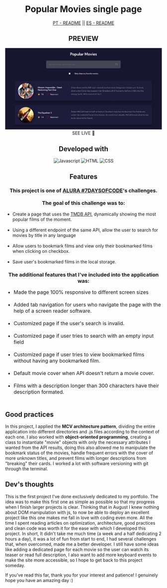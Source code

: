<div style="text-align: center">
    <h1>Popular Movies single page</h1>
    <div ><a href='./README.pt-br.md' style='cursor: pointer'>PT - README</a> || <a href='./README.es.md'style='cursor: pointer'>ES - README</a></div>
</div>

<div style="text-align: center">
    <h2>PREVIEW</h2>
    <img src='img/preview.png' alt='deployed preview' target='_blank'></img>
    <a style='text-decoration: none; text-transform: uppercase' href='https://itsdamel.github.io/popular-movies/' target='_blank'>SEE LIVE 🚀</a>
</div>

<div style="text-align: center">
    <h2>Developed with</h2>
    <img alt='Javascript' src='https://img.shields.io/badge/JavaScript-F7DF1E?style=for-the-badge&logo=javascript&logoColor=black'>
    <img alt='HTML' src='https://img.shields.io/badge/HTML5-E34F26?style=for-the-badge&logo=html5&logoColor=white'>
    <img alt='CSS' src='https://img.shields.io/badge/CSS3-1572B6?style=for-the-badge&logo=css3&logoColor=white'>

</div>

<div style="text-align: center">
    <h2>Features</h2>
    <h3>
        This project is one of <a href='https://alura-7dayscode.vercel.app/' target='_blank'>ALURA #7DAYSOFCODE</a>'s challenges.<br><br> The goal of this challenge was to:
    </h3>     
    <ul style="text-align: left">
        <li>Create a page that uses the <a href='https://developer.themoviedb.org/docs' target='_blank'>TMDB API</a>, dynamically showing the most popular films of the moment.</li><br>
        <li>Using a different endpoint of the same API, allow the user to search for movies by title in any language</li><br>
        <li>Allow users to bookmark films and view only their bookmarked films when clicking on checkbox.</li><br>
        <li>Save user's bookmarked films in the local storage.</li>
    </ul>
    
</div>

<div style="text-align: center">
    <h3>
        The additional features that I've included into the application was:
    </h3>     
    <ul style="text-align: left; font-size: 16px">
        <li> Made the page 100% responsive to different screen sizes </li><br>
        <li> Added tab navigation for users who navigate the page with the help of a screen reader software. </li><br>
        <li> Customized page if the user's search is invalid.</li><br>
        <li>Customized page if user tries to search with an empty input field</li><br>
        <li>Customized page if user tries to view bookmarked films without having any bookmarked film.</li><br>
        <li>Default movie cover when API doesn't return a movie cover.</li><br>
        <li>Films with a description longer than 300 characters have their description formated.</li><br> 
    </ul>
    
</div>

<div>
    <h2>Good practices</h2>
    <p> In this project, I applied the <strong>MCV architecture pattern</strong>, dividing the entire application into different directories and .js files according to the context of each one. I also worked with <strong>object-oriented programming</strong>, creating a class to instantiate "movie" objects with only the necessary attributes I wanted from the API results, doing this also allowed me to manipulate the bookmark status of the movies, handle frequent errors with the cover of more unknown titles, and prevent films with longer descriptions from "breaking" their cards. I worked a lot with software versioning with git through the terminal.
</div>

<div>
    <h2>Dev's thoughts</h2>
    <p>This is the first project I've done exclusively dedicated to my portfolio. The idea was to make this first one as simple as possible so that my progress when I finish larger projects is clear. Thinking that in August I knew nothing about DOM manipulation with js, to now be able to deploy an excellent project like this one makes me fall in love with coding even more. All the time I spent reading articles on optimization, architecture, good practices and clean code was worth it for the ease with which I developed this project. In short, It didn't take me much time (a week and a half dedicating 2 hours a day), it was a lot of fun from start to end, I had several challenges that, when overcomed, made me a better developer. I still have some ideas like adding a dedicated page for each movie so the user can watch its teaser or read full description, I also want to add more keyboard events to make the site more accessible, so I hope to get back to this project someday.</p>
    <p>If you've read this far, thank you for your interest and patience! I genuinely hope you have an amazing day :)</p>

</div>